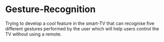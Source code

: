 # Gesture-Recognition

Trying to develop a cool feature in the smart-TV that can recognise five different gestures performed by the user which will help users control the TV without using a remote.
